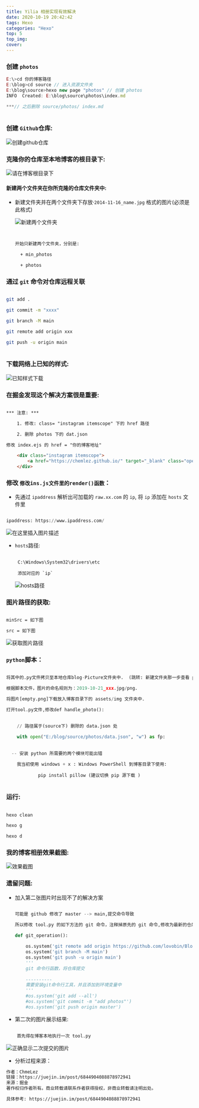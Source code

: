 ```yaml
---
title: Yilia 相册实现有效解决
date: 2020-10-19 20:42:42
tags: Hexo
categories: "Hexo"
top: 5
top_img:
cover: 
---
```


### 创建 `photos`

```javascript
E:\>cd 你的博客路径
E:\blog>cd source // 进入资源文件夹
E:\blog\source>hexo new page "photos" // 创建 photos
INFO  Created: E:\blog\source\photos\index.md 

***// 之后删除 source/photos/ index.md
    
```

###  创建 `Github`仓库:

![创建github仓库](https://img-blog.csdnimg.cn/2020101920485210.png?x-oss-process=image/watermark,type_ZmFuZ3poZW5naGVpdGk,shadow_10,text_aHR0cHM6Ly9ibG9nLmNzZG4ubmV0L3dlaXhpbl80MzM0MDQyMA==,size_16,color_FFFFFF,t_70#pic_center)



### 克隆你的仓库至本地博客的根目录下:

![请在博客根目录下](https://img-blog.csdnimg.cn/20201019205449237.png?x-oss-process=image/watermark,type_ZmFuZ3poZW5naGVpdGk,shadow_10,text_aHR0cHM6Ly9ibG9nLmNzZG4ubmV0L3dlaXhpbl80MzM0MDQyMA==,size_16,color_FFFFFF,t_70#pic_center)



#### 新建两个文件夹在你所克隆的仓库文件夹中: 

+ 新建文件夹并在两个文件夹下存放·`2014-11-16_name.jpg` 格式的图片(必须是此格式)

  ![新建两个文件夹](https://img-blog.csdnimg.cn/20201019205859490.png?x-oss-process=image/watermark,type_ZmFuZ3poZW5naGVpdGk,shadow_10,text_aHR0cHM6Ly9ibG9nLmNzZG4ubmV0L3dlaXhpbl80MzM0MDQyMA==,size_16,color_FFFFFF,t_70#pic_center)

  ```html
  
  
  开始只新建两个文件夹，分别是:
  
  	+ min_photos
  
  	+ photos
  
  ```

  

###  通过 `git` 命令对仓库远程关联

```bash

git add .

git commit -m "xxxx"

git branch -M main

git remote add origin xxx

git push -u origin main
                
```



### 下载网络上已知的样式:

![已知样式下载](https://img-blog.csdnimg.cn/20201019210552545.png?x-oss-process=image/watermark,type_ZmFuZ3poZW5naGVpdGk,shadow_10,text_aHR0cHM6Ly9ibG9nLmNzZG4ubmV0L3dlaXhpbl80MzM0MDQyMA==,size_16,color_FFFFFF,t_70#pic_center)



### 在掘金发现这个解决方案很是重要:

```html

*** 注意: ***

	1. 修改: class= "instagram itemscope" 下的 href 路径

	2. 删除 photos 下的 dat.json

修改 index.ejs 的 href = "你的博客地址"

    <div class="instagram itemscope">
        <a href="https://chemlez.github.io/" target="_blank" class="open-ins">图片正在加载中…</a>
    </div>

```



### 修改 `修改ins.js文件里的render()函数`：

+ 先通过 `ipaddress`   解析出可加载的 `raw.xx.com` 的 `ip`, 将 `ip` 添加在 `hosts` 文件里

```python

ipaddress: https://www.ipaddress.com/

```

![在这里插入图片描述](https://img-blog.csdnimg.cn/20201019211952623.png?x-oss-process=image/watermark,type_ZmFuZ3poZW5naGVpdGk,shadow_10,text_aHR0cHM6Ly9ibG9nLmNzZG4ubmV0L3dlaXhpbl80MzM0MDQyMA==,size_16,color_FFFFFF,t_70#pic_center)

+ `hosts`路径:

  ```python
   
   C:\Windows\System32\drivers\etc
          
   添加对应的 `ip`
  ```

  ![hosts路径](https://img-blog.csdnimg.cn/20201019212505974.png?x-oss-process=image/watermark,type_ZmFuZ3poZW5naGVpdGk,shadow_10,text_aHR0cHM6Ly9ibG9nLmNzZG4ubmV0L3dlaXhpbl80MzM0MDQyMA==,size_16,color_FFFFFF,t_70#pic_center)



###  图片路径的获取:

```html

minSrc = 如下图

src = 如下图
```



![获取图片路径](https://img-blog.csdnimg.cn/20201019213247705.gif#pic_center)

### `python`脚本：

```python

将其中的.py文件拷贝至本地仓库blog-Picture文件夹中.  (跳转: 新建文件夹那一步查看 python 文件 )

根据脚本文件，图片的命名规则为：2019-10-21_xxx.jpg/png.

将图片[empty.png]下载放入博客目录下的 assets/img 文件夹中.

打开tool.py文件,修改def handle_photo():

    
    // 路径属于(source下) 删除的 data.json 处
    
    with open("E:/blog/source/photos/data.json", "w") as fp:
        
      
  -- 安装 python 所需要的两个模块可能出错

	我当初使用 windows + x : Windows PowerShell 到博客目录下使用: 
            
            pip install pillow (建议切换 pip 源下载 )
            
```



### 运行:

```bash

hexo clean

hexo g

hexo d

```



### 我的博客相册效果截图:

![效果截图](https://img-blog.csdnimg.cn/20201019214735290.png?x-oss-process=image/watermark,type_ZmFuZ3poZW5naGVpdGk,shadow_10,text_aHR0cHM6Ly9ibG9nLmNzZG4ubmV0L3dlaXhpbl80MzM0MDQyMA==,size_16,color_FFFFFF,t_70#pic_center)



### 遗留问题:

+ 加入第二张图片时出现不了的解决方案

  ```python
  
  可能是 github 修改了 master --> main,提交命令导致
  
  所以修改 tool.py 的如下方法的 git 命令，注释掉原先的 git 命令,修改为最新的仓库关联方式
  
  def git_operation():
      
      os.system('git remote add origin https://github.com/lovobin/Blog-Back-Up.git')
      os.system('git branch -M main')
      os.system('git push -u origin main')
      '''
      git 命令行函数，将仓库提交
      
      ----------
      需要安装git命令行工具，并且添加到环境变量中
      '''
      #os.system('git add --all')
      #os.system('git commit -m "add photos"')
      #os.system('git push origin master')
  ```

  

+ 第二次的图片展示结果:
```python 
	
	首先得在博客本地执行一次 tool.py 

```
 ![正确显示二次提交的图片](https://img-blog.csdnimg.cn/20201020100626447.png?x-oss-process=image/watermark,type_ZmFuZ3poZW5naGVpdGk,shadow_10,text_aHR0cHM6Ly9ibG9nLmNzZG4ubmV0L3dlaXhpbl80MzM0MDQyMA==,size_16,color_FFFFFF,t_70#pic_center)

+ 分析过程来源：

```html
作者：ChmeLez
链接：https://juejin.im/post/6844904088878972941
来源：掘金
著作权归作者所有。商业转载请联系作者获得授权，非商业转载请注明出处。

具体参考: https://juejin.im/post/6844904088878972941
```